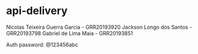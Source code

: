 # api-delivery

Nícolas Teixeira Guerra Garcia - GRR20193920
Jackson Longo dos Santos - GRR20193798
Gabriel de Lima Maia - GRR20193851

Auth password: @123456abc
